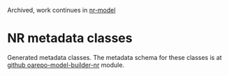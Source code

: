 Archived, work continues in [nr-model](https://github.com/Narodni-repozitar/nr-model/)

# NR metadata classes

Generated metadata classes. The metadata schema for these classes is at [github oarepo-model-builder-nr](https://github.com/Narodni-repozitar/oarepo-model-builder-nr/tree/main/oarepo_model_builder_nr/models) module.
